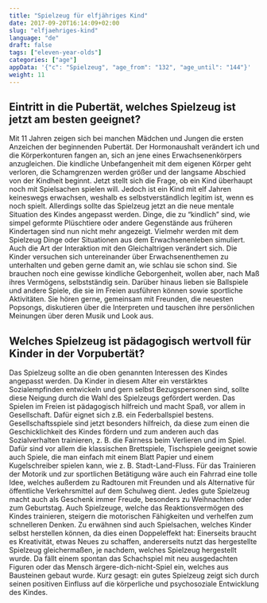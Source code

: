 ```yaml
---
title: "Spielzeug für elfjähriges Kind"
date: 2017-09-20T16:14:09+02:00
slug: "elfjaehriges-kind"
language: "de"
draft: false
tags: ["eleven-year-olds"]
categories: ["age"]
appData: '{"c": "Spielzeug", "age_from": "132", "age_until": "144"}'
weight: 11
---
```


<h2> Eintritt in die Pubertät, welches Spielzeug ist jetzt am besten geeignet?</h2> 

Mit 11 Jahren zeigen sich bei manchen Mädchen und Jungen die ersten Anzeichen der beginnenden Pubertät. Der Hormonaushalt verändert ich und die Körperkonturen fangen an, sich an jene eines Erwachsenenkörpers anzugleichen. Die kindliche Unbefangenheit mit dem eigenen Körper geht verloren, die Schamgrenzen werden größer und der langsame Abschied von der Kindheit beginnt. Jetzt stellt sich die Frage, ob ein Kind überhaupt noch mit Spielsachen spielen will. Jedoch ist ein Kind mit elf Jahren keineswegs erwachsen, weshalb es selbstverständlich legitim ist, wenn es noch spielt. Allerdings sollte das Spielzeug jetzt an die neue mentale Situation des Kindes angepasst werden. Dinge, die zu “kindlich” sind, wie simpel geformte Plüschtiere oder andere Gegenstände aus früheren Kindertagen sind nun nicht mehr angezeigt. Vielmehr werden mit dem Spielzeug Dinge oder Situationen aus dem Erwachsenenleben simuliert. Auch die Art der Interaktion mit den Gleichaltrigen verändert sich. Die Kinder versuchen sich untereinander über Erwachsenenthemen zu unterhalten und geben gerne damit an, wie schlau sie schon sind. Sie brauchen noch eine gewisse kindliche Geborgenheit, wollen aber, nach Maß ihres Vermögens, selbstständig sein. Darüber hinaus lieben sie Ballspiele und andere Spiele, die sie im Freien ausführen können sowie sportliche Aktivitäten. Sie hören gerne, gemeinsam mit Freunden, die neuesten Popsongs, diskutieren über die Interpreten und tauschen ihre persönlichen Meinungen über deren Musik und Look aus. 

<h2>Welches Spielzeug ist pädagogisch wertvoll für Kinder in der Vorpubertät?</h2>

Das Spielzeug sollte an die oben genannten Interessen des Kindes angepasst werden. Da Kinder in diesem Alter ein verstärktes Sozialempfinden entwickeln und gern selbst Bezugspersonen sind, sollte diese Neigung durch die Wahl des Spielzeugs gefördert werden. Das Spielen im Freien ist pädagogisch hilfreich und macht Spaß, vor allem in Gesellschaft. Dafür eignet sich z.B. ein Federballspiel bestens. Gesellschaftsspiele sind jetzt besonders hilfreich, da diese zum einen die Geschicklichkeit des Kindes fördern und zum anderen auch das Sozialverhalten trainieren, z. B. die Fairness beim Verlieren und im Spiel. Dafür sind vor allem die klassischen Brettspiele, Tischspiele geeignet sowie auch Spiele, die man einfach mit einem Blatt Papier und einem Kugelschreiber spielen kann, wie z. B. Stadt-Land-Fluss. Für das Trainieren der Motorik und zur sportlichen Betätigung wäre auch ein Fahrrad eine tolle Idee, welches außerdem zu Radtouren mit Freunden und als Alternative für öffentliche Verkehrsmittel auf dem Schulweg dient. Jedes gute Spielzeug macht auch als Geschenk immer Freude, besonders zu Weihnachten oder zum Geburtstag. Auch Spielzeuge, welche das Reaktionsvermögen des Kindes trainieren, steigern die motorischen Fähigkeiten und verhelfen zum schnelleren Denken. Zu erwähnen sind auch Spielsachen, welches Kinder selbst herstellen können, da dies einen Doppeleffekt hat: Einerseits braucht es Kreativität, etwas Neues zu schaffen, andererseits nutzt das hergestellte Spielzeug gleichermaßen, je nachdem, welches Spielzeug hergestellt wurde. Da fällt einem spontan das Schachspiel mit neu ausgedachten Figuren oder das Mensch ärgere-dich-nicht-Spiel ein, welches aus Bausteinen gebaut wurde. Kurz gesagt: ein gutes Spielzeug zeigt sich durch seinen positiven Einfluss auf die körperliche und psychosoziale Entwicklung des Kindes.

